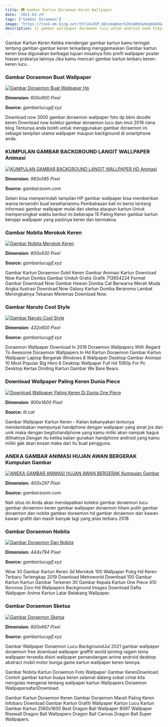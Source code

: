 ```yaml
---
title: 📷 Gambar Kartun Doraemon Keren Wallpaper
date: '2021-03-29'
tags: ["Gambar Doraemon"]
image: "https://tse4.mm.bing.net/th?id=OIP.QOcomqmberb2KdaWXduHogHaKO&amp;pid=15.1"
description: 11 gambar wallpaper doraemon lucu untuk android name 614pixels x 1024pixels size Jika kamu sedang mencari wallpaper yang keren disinilah tempatnya 60 gambar 
---
```




Gambar Kartun Keren Ketika mendengar gambar kartun kamu teringat tentang gambar-gambar keren terkadang menggemaskan Gambar kartun keren bisa digunakan berbagai tujuan misalnya foto profil wallpaper poster hiasan prakarya lainnya Jika kamu mencari gambar kartun terbaru keren-keren lucu .



### Gambar Doraemon Buat Wallpaper

[![Gambar Doraemon Buat Wallpaper Hp](https://www.gambarlucugif.xyz/wp-content/uploads/2020/05/Download-Wallpaper-Doraemon-600x900-Wallpaper-Ecopetit.cat_-1.jpg)](https://www.gambarlucugif.xyz/wp-content/uploads/2020/05/Download-Wallpaper-Doraemon-600x900-Wallpaper-Ecopetit.cat_-1.jpg)


**Dimension:** _600x900 Pixel_ 

**Source:** _gambarlucugif.xyz_ 


Download now 3000 gambar doraemon wallpaper foto dp bbm doodle keren Download now koleksi gambar doraemon lucu dan imut 2019 riana blog Tentunya anda boleh untuk menggunakan gambar doraemon ini sebagai tampilan utama wallpaper maupun background di smartphone anda.


### KUMPULAN GAMBAR BACKGROUND LANGIT WALLPAPER Animasi 

[![KUMPULAN GAMBAR BACKGROUND LANGIT WALLPAPER HD  Animasi ](https://3.bp.blogspot.com/-7eiUu1N5yAA/W8WnZ6ztDXI/AAAAAAAAOaY/tPxJpYwbnwgEFplSZ-2BvrZNmymsbI1gwCLcBGAs/s1600/Gambar%2BBackground%2BLangit%2BBiru%2BSinar%2BMatahari%2Bdi%2BAtas%2BPadang%2BRumput%2BHijau%2BWallpaper%2BHD.JPG)](https://3.bp.blogspot.com/-7eiUu1N5yAA/W8WnZ6ztDXI/AAAAAAAAOaY/tPxJpYwbnwgEFplSZ-2BvrZNmymsbI1gwCLcBGAs/s1600/Gambar%2BBackground%2BLangit%2BBiru%2BSinar%2BMatahari%2Bdi%2BAtas%2BPadang%2BRumput%2BHijau%2BWallpaper%2BHD.JPG)


**Dimension:** _983x585 Pixel_ 

**Source:** _gambarzoom.com_ 


Selain bisa memperindah tampilan HP gambar wallpaper bisa memberikan warna tersendiri buat keseharianmu Pembahasan kali ini berisi tentang informasi gambar wallpaper mulai dari sketsa ataupun kartun Untuk mempersingkat waktu berikut ini beberapa 15 Paling Keren gambar kartun keroppi wallpaper yang pastinya keren dan bermakna.


### Gambar Nobita Merokok Keren

[![Gambar Nobita Merokok Keren](https://www.gambarlucugif.xyz/wp-content/uploads/2020/05/Terpopuler-30-Gambar-Cowok-Keren-Merokok-Kartun-in-2020-Doraemon-....jpg)](https://www.gambarlucugif.xyz/wp-content/uploads/2020/05/Terpopuler-30-Gambar-Cowok-Keren-Merokok-Kartun-in-2020-Doraemon-....jpg)


**Dimension:** _800x630 Pixel_ 

**Source:** _gambarlucugif.xyz_ 


Gambar Kartun Doraemon Gokil Keren Gambar Animasi Kartun Download Now Kartun Domba Gambar Unduh Gratis Grafik 713654224 Format Gambar Download Now Gambar Hewan Domba Cat Berwarna Merah Muda Angka Ilustrasi Download Now Galaxy Kartun Domba Beraroma Lambat Meningkatnya Tekanan Meremas Download Now.


### Gambar Naruto Cool Style

[![Gambar Naruto Cool Style](https://www.gambarlucugif.xyz/wp-content/uploads/2020/05/uzumaki-naruto-modern-style-Cerca-amb-Google-Anime-kawaii-....jpg)](https://www.gambarlucugif.xyz/wp-content/uploads/2020/05/uzumaki-naruto-modern-style-Cerca-amb-Google-Anime-kawaii-....jpg)


**Dimension:** _432x600 Pixel_ 

**Source:** _gambarlucugif.xyz_ 


Doraemon Wallpaper Download In 2019 Doraemon Wallpapers With Regard To Awesome Doraemon Wallpapers In Hd Kartun Doraemon Gambar Kartun Wallpaper Laptop Bergerak Windows 8 Wallpaper Desktop Gambar Animasi 10 Most Popular Big Hero 6 Desktop Wallpaper Full Hd 1080p For Pc Desktop Kertas Dinding Kartun Gambar We Bare Bears.


### Download Wallpaper Paling Keren Dunia Piece 

[![Download Wallpaper Paling Keren Di Dunia  One Piece ](https://www.itl.cat/pngfile/big/292-2925519_wallpaper-paling-keren-di-dunia-one-piece-kaizoku.jpg)](https://www.itl.cat/pngfile/big/292-2925519_wallpaper-paling-keren-di-dunia-one-piece-kaizoku.jpg)


**Dimension:** _900x1600 Pixel_ 

**Source:** _itl.cat_ 


Gambar Wallpaper Kartun Keren - Kalian kebanyakan tentunya mendambakan mempunyai handphone dengan wallpaper yang amat jos dan unik maka dengan begituhandphone yang kamu miliki akan nampak bagus dilihatnya Dengan itu ketika kalian gunakan handphone android yang kamu miliki gak akan bosan maka dari itu buat pengguna.


### ANEKA GAMBAR ANIMASI HUJAN AWAN BERGERAK Kumpulan Gambar 

[![ANEKA GAMBAR ANIMASI HUJAN AWAN BERGERAK Kumpulan Gambar ](https://1.bp.blogspot.com/-6suq38bpkuU/U1SxTT5v4qI/AAAAAAAAADw/eEzuv-ZreBs/s400/Gambar+Animasi+Hujan+Banjir+Sekolah+Tenggelam+Lucu.gif)](https://1.bp.blogspot.com/-6suq38bpkuU/U1SxTT5v4qI/AAAAAAAAADw/eEzuv-ZreBs/s400/Gambar+Animasi+Hujan+Banjir+Sekolah+Tenggelam+Lucu.gif)


**Dimension:** _400x297 Pixel_ 

**Source:** _gambarzoom.com_ 


Nah situs ini Anda akan mendapatkan koleksi gambar doraemon lucu gambar doraemon keren gambar wallpaper doraemon hitam putih gambar doraemon dan nobita gambar doraemon hd gambar doraemon dan kawan kawan grafiti dan masih banyak lagi yang jelas terbaru 2018.


### Gambar Doraemon Nobita

[![Gambar Doraemon Dan Nobita](https://www.gambarlucugif.xyz/wp-content/uploads/2020/05/30-Foto-Doraemon-Dan-Nobita-Stand-By-Me-in-2020-With-images-....jpg)](https://www.gambarlucugif.xyz/wp-content/uploads/2020/05/30-Foto-Doraemon-Dan-Nobita-Stand-By-Me-in-2020-With-images-....jpg)


**Dimension:** _444x794 Pixel_ 

**Source:** _gambarlucugif.xyz_ 


Wow 30 Gambar Kartun Keren 3d Merokok 100 Wallpaper Pubg Hd Keren Terbaru Terlengkap 2019 Download Metroworld Download 100 Gambar Kartun Kartun Gambar Terkeren 30 Gambar Kepala Kartun One Piece 410 Roronoa Zoro Hd Wallpapers Background Images Download Dafta Wallpaper Anime Kartun Latar Belakang Wallpaper.


### Gambar Doraemon Sketsa

[![Gambar Doraemon Sketsa](https://www.gambarlucugif.xyz/wp-content/uploads/2020/05/Doraemon-08-Printable-coloring-pages-1.jpg)](https://www.gambarlucugif.xyz/wp-content/uploads/2020/05/Doraemon-08-Printable-coloring-pages-1.jpg)


**Dimension:** _800x667 Pixel_ 

**Source:** _gambarlucugif.xyz_ 



Gambar Wallpaper Doraemon Lucu BackgroundJul 2021 gambar wallpaper doraemon free download wallpaper graffiti world ipinimg ragam tema wallpaper tersedia disini wallpaper pemandangan anime android desktop abstract mobil motor bunga game kartun wallpaper keren lainnya.


Gambar Nobita Kartun Doraemon Foto Wallpaper Gambar KerenDownload Contoh gambar kartun buaya keren selamat datang sobat cintai kita mengulas mengenai tentang wallpaper kartun Wallpapers Doraemon WallpapersafariDownload.


Gambar Kartun Doraemon Keren Gambar Doraemon Marah Paling Keren Infobaru Download Gambar Kartun Grafiti Wallpaper Kartun Lucu Kartun Gambar Kartun 2560x1600 Best Dragon Ball Wallpaper 8097 Wallpaper Risewall Dragon Ball Wallpapers Dragon Ball Canvas Dragon Ball Super Wallpapers.




